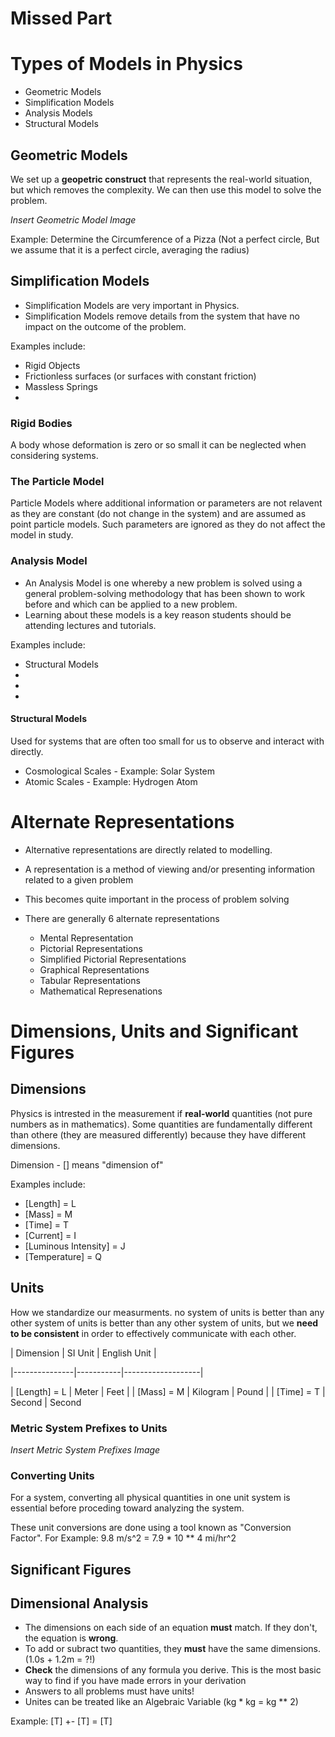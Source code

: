 

#   Missed Part

#   Types of Models in Physics

*   Geometric Models
*   Simplification Models
*   Analysis Models
*   Structural Models

##  Geometric Models

We set up a **geopetric construct** that represents the real-world situation, but which removes the complexity. We can then use this model to solve the problem.

*Insert Geometric Model Image*

Example:    Determine the Circumference of a Pizza (Not a perfect circle, But we assume that it is a perfect circle, averaging the radius)

##  Simplification Models

*   Simplification Models are very important in Physics.
*   Simplification Models remove details from the system that have no impact on the outcome of the problem.

Examples include:

*   Rigid Objects
*   Frictionless surfaces (or surfaces with constant friction)
*   Massless Springs
*   

### Rigid Bodies

A body whose deformation is zero or so small it can be neglected when considering systems.

### The Particle Model

Particle Models where additional information or parameters are not relavent as they are constant (do not change in the system) and are assumed as point particle models. Such parameters are ignored as they do not affect the model in study.

### Analysis Model

*   An Analysis Model is one whereby a new problem is solved using a general problem-solving methodology that has been shown to work before and which can be applied to a new problem.
*   Learning about these models is a key reason students should be attending lectures and tutorials.

Examples include:

*   Structural Models
*   
*   
*   

####    Structural Models

Used for systems that are often too small for us to observe and interact with directly.

*   Cosmological Scales - Example: Solar System
*   Atomic Scales - Example: Hydrogen Atom

#   Alternate Representations

*   Alternative representations are directly related to modelling.
*   A representation is a method of viewing and/or presenting information related to a given problem
*   This becomes quite important in the process of problem solving
*   There are generally 6 alternate representations

    -   Mental Representation
    -   Pictorial Representations
    -   Simplified Pictorial Representations
    -   Graphical Representations
    -   Tabular Representations
    -   Mathematical Represenations

#   Dimensions, Units and Significant Figures

##  Dimensions

Physics is intrested in the measurement if **real-world** quantities (not pure numbers as in mathematics). Some quantities are fundamentally different than othere (they are measured differently) because they have different dimensions.

Dimension - [] means "dimension of"

Examples include:

*   [Length] = L
*   [Mass] = M
*   [Time] = T
*   [Current] = I
*   [Luminous Intensity] = J
*   [Temperature] = Q

##  Units

How we standardize our measurments. no system of units is better than any other system of units is better than any other system of units, but we **need to be consistent** in order to effectively communicate with each other.

|   Dimension   |   SI Unit |   English Unit    |

|---------------|-----------|-------------------|

|   [Length] = L    |   Meter   |   Feet    |
|   [Mass] = M      |   Kilogram    |   Pound   |
|   [Time] = T      |   Second  |   Second

### Metric System Prefixes to Units

*Insert Metric System Prefixes Image*

### Converting Units

For a system, converting all physical quantities in one unit system is essential before proceding toward analyzing the system.

These unit conversions are done using a tool known as "Conversion Factor". For Example: 9.8 m/s^2 = 7.9 * 10 ** 4 mi/hr^2

##  Significant Figures



##  Dimensional Analysis

*   The dimensions on each side of an equation **must** match. If they don't, the equation is **wrong**.
*   To add or subract two quantities, they **must** have the same dimensions. (1.0s + 1.2m = ?!)
*   **Check** the dimensions of any formula you derive. This is the most basic way to find if you have made errors in your derivation
*   Answers to all problems must have units!
*   Unites can be treated like an Algebraic Variable (kg * kg = kg ** 2)

Example: [T] +- [T] = [T]

